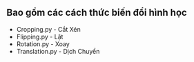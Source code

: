 ## Bao gồm các cách thức biến đổi hình học
- Cropping.py - Cắt Xén
- Flipping.py - Lật
- Rotation.py - Xoay
- Translation.py - Dịch Chuyển
